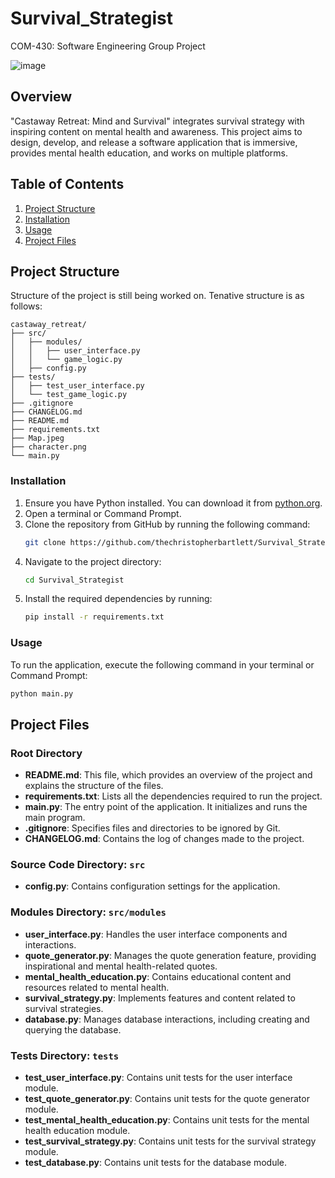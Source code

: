 # Survival_Strategist
COM-430: Software Engineering Group Project

![image](https://github.com/user-attachments/assets/966c3a07-6d8c-45b6-a9b5-001611c0576f)


## Overview
"Castaway Retreat: Mind and Survival" integrates survival strategy with inspiring content on mental health and awareness. This project aims to design, develop, and release a software application that is immersive, provides mental health education, and works on multiple platforms.

## Table of Contents
1. [Project Structure](#project-structure)
2. [Installation](#installation)
3. [Usage](#usage)
4. [Project Files](#project-files)

## Project Structure
Structure of the project is still being worked on. Tenative structure is as follows:
```
castaway_retreat/
├── src/
│   ├── modules/
│   │   ├── user_interface.py
│   │   └── game_logic.py
│   ├── config.py
├── tests/
│   ├── test_user_interface.py
│   └── test_game_logic.py
├── .gitignore
├── CHANGELOG.md
├── README.md
├── requirements.txt
├── Map.jpeg
├── character.png
└── main.py
```

### Installation
1. Ensure you have Python installed. You can download it from [python.org](https://www.python.org/downloads/).
2. Open a terminal or Command Prompt.
3. Clone the repository from GitHub by running the following command:
    ```bash
    git clone https://github.com/thechristopherbartlett/Survival_Strategist.git
    ```
4. Navigate to the project directory:
    ```bash
    cd Survival_Strategist
    ```
5. Install the required dependencies by running:
    ```bash
    pip install -r requirements.txt
    ```

### Usage
To run the application, execute the following command in your terminal or Command Prompt:
```bash
python main.py
```

## Project Files

### Root Directory
- **README.md**: This file, which provides an overview of the project and explains the structure of the files.
- **requirements.txt**: Lists all the dependencies required to run the project.
- **main.py**: The entry point of the application. It initializes and runs the main program.
- **.gitignore**: Specifies files and directories to be ignored by Git.
- **CHANGELOG.md**: Contains the log of changes made to the project.

### Source Code Directory: `src`
- **config.py**: Contains configuration settings for the application.

### Modules Directory: `src/modules`
- **user_interface.py**: Handles the user interface components and interactions.
- **quote_generator.py**: Manages the quote generation feature, providing inspirational and mental health-related quotes.
- **mental_health_education.py**: Contains educational content and resources related to mental health.
- **survival_strategy.py**: Implements features and content related to survival strategies.
- **database.py**: Manages database interactions, including creating and querying the database.

### Tests Directory: `tests`
- **test_user_interface.py**: Contains unit tests for the user interface module.
- **test_quote_generator.py**: Contains unit tests for the quote generator module.
- **test_mental_health_education.py**: Contains unit tests for the mental health education module.
- **test_survival_strategy.py**: Contains unit tests for the survival strategy module.
- **test_database.py**: Contains unit tests for the database module.
